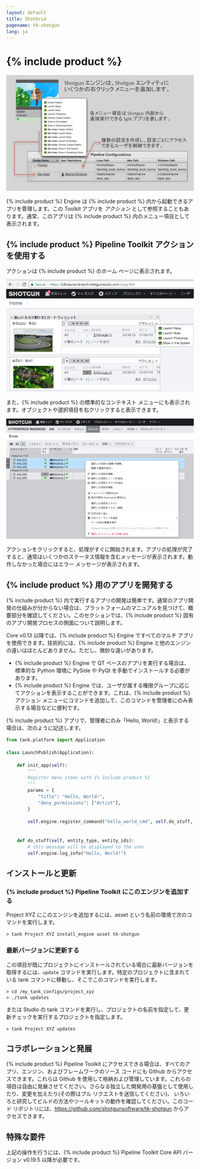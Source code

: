 ```yaml
---
layout: default
title: ShotGrid
pagename: tk-shotgun
lang: ja
---
```


# {% include product %}

![エンジン](../images/engines/sg_shotgrid_engine_1.png)

{% include product %} Engine は {% include product %} 内から起動できるアプリを管理します。この Toolkit アプリを *アクション* として参照することもあります。通常、このアプリは {% include product %} 内のメニュー項目として表示されます。

## {% include product %} Pipeline Toolkit アクションを使用する

アクションは {% include product %} のホーム ページに表示されます。

![アクション 1](../images/engines/shotgun-action1.png)

また、{% include product %} の標準的なコンテキスト メニューにも表示されます。オブジェクトや選択項目を右クリックすると表示できます。

![アクション 1](../images/engines/shotgun-action2.png)

アクションをクリックすると、処理がすぐに開始されます。アプリの処理が完了すると、通常はいくつかのステータス情報を含むメッセージが表示されます。動作しなかった場合にはエラー メッセージが表示されます。

## {% include product %} 用のアプリを開発する

{% include product %} 内で実行するアプリの開発は簡単です。通常のアプリ開発の仕組みが分からない場合は、プラットフォームのマニュアルを見つけて、概要部分を確認してください。このセクションでは、{% include product %} 固有のアプリ開発プロセスの側面について説明します。

Core v0.13 以降では、{% include product %} Engine ですべてのマルチ アプリを使用できます。技術的には、{% include product %} Engine と他のエンジンの違いはほとんどありません。ただし、微妙な違いがあります。

* {% include product %} Engine で QT ベースのアプリを実行する場合は、標準的な Python 環境に PySide や PyQt を手動でインストールする必要があります。
* {% include product %} Engine では、ユーザが属する権限グループに応じてアクションを表示することができます。これは、{% include product %} アクション メニューにコマンドを追加して、このコマンドを管理者にのみ表示する場合などに便利です。

{% include product %} アプリで、管理者にのみ「Hello, World!」と表示する場合は、次のように記述します。

```python
from tank.platform import Application

class LaunchPublish(Application):

    def init_app(self):
        """
        Register menu items with {% include product %}
        """        
        params = {
            "title": "Hello, World!",
            "deny_permissions": ["Artist"],
        }

        self.engine.register_command("hello_world_cmd", self.do_stuff, params)


    def do_stuff(self, entity_type, entity_ids):
        # this message will be displayed to the user
        self.engine.log_info("Hello, World!")    
```

## インストールと更新

### {% include product %} Pipeline Toolkit にこのエンジンを追加する

Project XYZ にこのエンジンを追加するには、asset という名前の環境で次のコマンドを実行します。

```
> tank Project XYZ install_engine asset tk-shotgun
```

### 最新バージョンに更新する

この項目が既にプロジェクトにインストールされている場合に最新バージョンを取得するには、`update` コマンドを実行します。特定のプロジェクトに含まれている tank コマンドに移動し、そこでこのコマンドを実行します。

```
> cd /my_tank_configs/project_xyz
> ./tank updates
```

または Studio の tank コマンドを実行し、プロジェクトの名前を指定して、更新チェックを実行するプロジェクトを指定します。

```
> tank Project XYZ updates
```

## コラボレーションと発展

{% include product %} Pipeline Toolkit にアクセスできる場合は、すべてのアプリ、エンジン、およびフレームワークのソース コードにも Github からアクセスできます。これらは Github を使用して格納および管理しています。これらの項目は自由に発展させてください。さらなる独立した開発用の基盤として使用したり、変更を加えたり(その際はプル リクエストを送信してください)、 いろいろと研究してビルドの方法やツールキットの動作を確認してください。このコード リポジトリには、https://github.com/shotgunsoftware/tk-shotgun からアクセスできます。

## 特殊な要件

上記の操作を行うには、{% include product %} Pipeline Toolkit Core API バージョン v0.19.5 以降が必要です。
